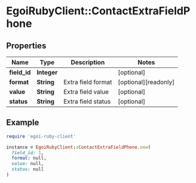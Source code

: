 # EgoiRubyClient::ContactExtraFieldPhone

## Properties

| Name | Type | Description | Notes |
| ---- | ---- | ----------- | ----- |
| **field_id** | **Integer** |  | [optional] |
| **format** | **String** | Extra field format | [optional][readonly] |
| **value** | **String** | Extra field value | [optional] |
| **status** | **String** | Extra field status | [optional] |

## Example

```ruby
require 'egoi-ruby-client'

instance = EgoiRubyClient::ContactExtraFieldPhone.new(
  field_id: 1,
  format: null,
  value: null,
  status: null
)
```


